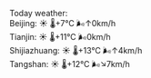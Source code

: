 Today weather:  
Beijing: ☀️ 🌡️+7°C 🌬️↑0km/h  
Tianjin: ☀️ 🌡️+11°C 🌬️0km/h  
Shijiazhuang: ☀️ 🌡️+13°C 🌬️↑4km/h  
Tangshan: ☀️ 🌡️+12°C 🌬️↘7km/h  
